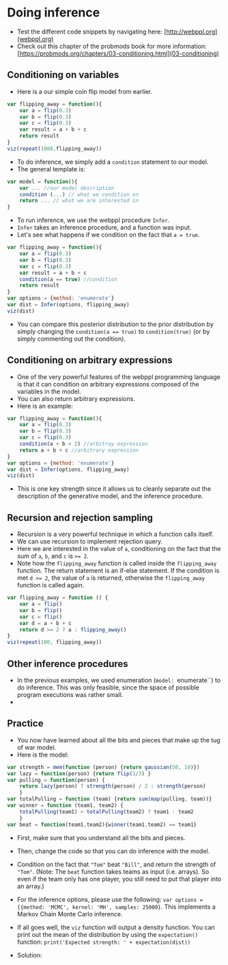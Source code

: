 # Doing inference 

- Test the different code snippets by navigating here: [http://webppl.org](webppl.org)
- Check out this chapter of the probmods book for more information: [https://probmods.org/chapters/03-conditioning.html](03-conditioning)

## Conditioning on variables 

- Here is a our simple coin flip model from earlier. 

```javascript
var flipping_away = function(){
    var a = flip(0.3)
    var b = flip(0.3)
    var c = flip(0.3)
    var result = a + b + c
    return result
}
viz(repeat(1000,flipping_away))
```

- To do inference, we simply add a `condition` statement to our model. 
- The general template is: 

```javascript
var model = function(){
    var ... //our model description
    condition (...) // what we condition on
    return ... // what we are interested in
}
```

- To run inference, we use the webppl procedure `Infer`. 
- `Infer` takes an inference procedure, and a function was input. 
- Let's see what happens if we condition on the fact that `a = true`.

```javascript
var flipping_away = function(){
    var a = flip(0.3)
    var b = flip(0.3)
    var c = flip(0.3)
    var result = a + b + c
    condition(a == true) //condition
    return result
}
var options = {method: 'enumerate'}
var dist = Infer(options, flipping_away)
viz(dist)
```

- You can compare this posterior distribution to the prior distribution by simply changing the `condition(a == true)` to `condition(true)` (or by simply commenting out the condition). 

## Conditioning on arbitrary expressions 

- One of the very powerful features of the webppl programming language is that it can condition on arbitrary expressions composed of the variables in the model. 
- You can also return arbitrary expressions. 
- Here is an example: 

```javascript
var flipping_away = function(){
    var a = flip(0.3)
    var b = flip(0.3)
    var c = flip(0.3)
    condition(a + b < 2) //arbitray expression
    return a + b + c //arbitrary expression
}
var options = {method: 'enumerate'}
var dist = Infer(options, flipping_away)
viz(dist)
```

- This is one key strength since it allows us to cleanly separate out the description of the generative model, and the inference procedure. 

## Recursion and rejection sampling

- Recursion is a very powerful technique in which a function calls itself. 
- We can use recursion to implement rejection query.
- Here we are interested in the value of `a`, conditioning on the fact that the sum of `a`, `b`, and `c` is `>= 2`.
- Note how the `flipping_away` function is called inside the `flipping_away` function. The return statement is an if-else statement. If the condition is met `d >= 2`, the value of `a` is returned, otherwise the `flipping_away` function is called again. 

```javascript
var flipping_away = function () {
    var a = flip()
    var b = flip()
    var c = flip()
    var d = a + b + c
    return d >= 2 ? a : flipping_away()
}
viz(repeat(100, flipping_away))
```

## Other inference procedures 

- In the previous examples, we used enumeration (`model: `enumerate``) to do inference. This was only feasible, since the space of possible program executions was rather small. 
- 

## Practice 

- You now have learned about all the bits and pieces that make up the tug of war model. 
- Here is the model: 

```javascript
var strength = mem(function (person) {return gaussian(50, 10)})
var lazy = function(person) {return flip(1/3) }
var pulling = function(person) {
    return lazy(person) ? strength(person) / 2 : strength(person) 
    }
var totalPulling = function (team) {return sum(map(pulling, team))}
var winner = function (team1, team2) {
    totalPulling(team1) > totalPulling(team2) ? team1 : team2
    }
var beat = function(team1,team2){winner(team1,team2) == team1}
```

- First, make sure that you understand all the bits and pieces. 
- Then, change the code so that you can do inference with the model. 
- Condition on the fact that `"Tom"` beat `"Bill"`, and return the strength of `"Tom"`. (Note: The `beat` function takes teams as input (i.e. arrays). So even if the team only has one player, you still need to put that player into an array.)
- For the inference options, please use the following: `var options = {{method: 'MCMC', kernel: 'MH', samples: 25000}`. This implements a Markov Chain Monte Carlo inference. 
- If all goes well, the `viz` function will output a density function. You can print out the mean of the distribution by using the `expectation()` function: `print('Expected strength: ' + expectation(dist))`

- Solution: 
<!-- ```javascript
var model = function() {
  var strength = mem(function (person) {return gaussian(50, 10)})
  var lazy = function(person) {return flip(1/3) }
  var pulling = function(person) {
    return lazy(person) ? strength(person) / 2 : strength(person) }
  var totalPulling = function (team) {return sum(map(pulling, team))}
  var winner = function (team1, team2) {
    totalPulling(team1) > totalPulling(team2) ? team1 : team2 }
  var beat = function(team1,team2){winner(team1,team2) == team1}

  condition(beat(['Tom'], ['Steve','Bill']))
  condition(true)
  //condition(beat(['bob', 'sue'],  ['tom', 'jim']))
  // interesting! 
  
  return strength('Tom')
}
var options = {method: 'MCMC', kernel: 'MH', samples: 25000}
var dist = Infer(options,
                 model)

viz(dist)
print('Expected strength: ' + expectation(dist))
``` -->
